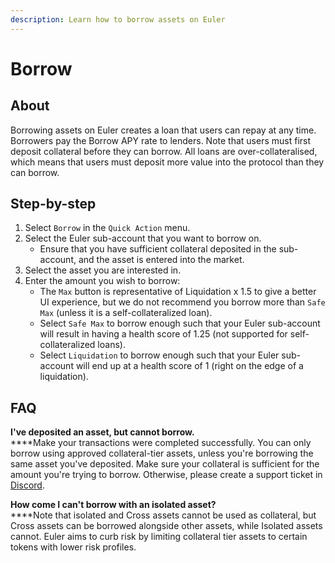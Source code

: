 ```yaml
---
description: Learn how to borrow assets on Euler
---
```


# Borrow

## About

Borrowing assets on Euler creates a loan that users can repay at any time. Borrowers pay the Borrow APY rate to lenders. Note that users must first deposit collateral before they can borrow. All loans are over-collateralised, which means that users must deposit more value into the protocol than they can borrow.

## Step-by-step

1. Select `Borrow` in the `Quick Action` menu.
2. Select the Euler sub-account that you want to borrow on.
   * Ensure that you have sufficient collateral deposited in the sub-account, and the asset is entered into the market.
3. Select the asset you are interested in.
4. Enter the amount you wish to borrow:
   * The `Max` button is representative of Liquidation x 1.5 to give a better UI experience, but we do not recommend you borrow more than `Safe Max` (unless it is a self-collateralized loan).
   * Select `Safe Max` to borrow enough such that your Euler sub-account will result in having a health score of 1.25 (not supported for self-collateralized loans).
   * Select `Liquidation` to borrow enough such that your Euler sub-account will end up at a health score of 1 (right on the edge of a liquidation).

## FAQ

**I've deposited an asset, but cannot borrow.**\
****Make your transactions were completed successfully. You can only borrow using approved collateral-tier assets, unless you're borrowing the same asset you've deposited. Make sure your collateral is sufficient for the amount you're trying to borrow. Otherwise, please create a support ticket in [Discord](https://discord.gg/CdG97VSYGk).

**How come I can't borrow with an isolated asset?**\
****Note that isolated and Cross assets cannot be used as collateral, but Cross assets can be borrowed alongside other assets, while Isolated assets cannot. Euler aims to curb risk by limiting collateral tier assets to certain tokens with lower risk profiles.
